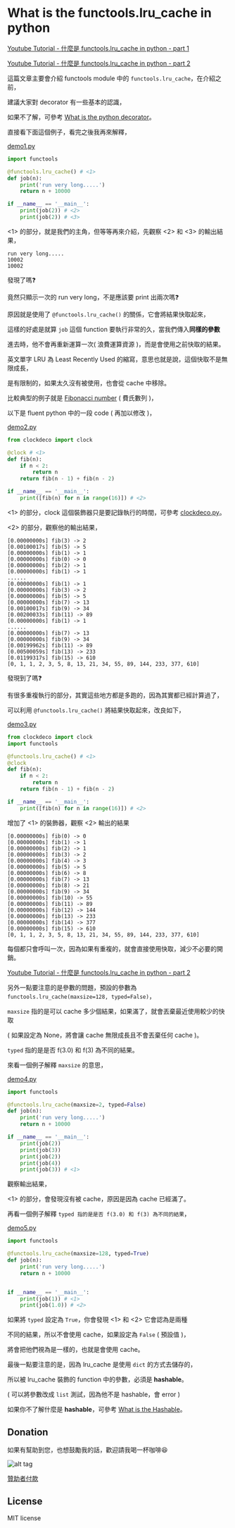 # What is the functools.lru_cache in python

[Youtube Tutorial - 什麼是 functools.lru_cache in python - part 1](https://youtu.be/fTBRoiy8w8Y)

[Youtube Tutorial - 什麼是 functools.lru_cache in python - part 2](https://youtu.be/ThNBPIs0Lc4)

這篇文章主要會介紹 functools module 中的 `functools.lru_cache`，在介紹之前，

建議大家對 decorator 有一些基本的認識，

如果不了解，可參考 [What is the python decorator](https://github.com/twtrubiks/python-notes/tree/master/what_is_the_python_decorator)。

直接看下面這個例子，看完之後我再來解釋，

[demo1.py](https://github.com/twtrubiks/python-notes/blob/master/what_is_the_functools.lru_cache/demo1.py)

```python
import functools

@functools.lru_cache() # <1>
def job(n):
    print('run very long.....')
    return n + 10000

if __name__ == '__main__':
    print(job(2)) # <2>
    print(job(2)) # <3>
```

<1> 的部分，就是我們的主角，但等等再來介紹，先觀察 <2> 和 <3> 的輸出結果，

```text
run very long.....
10002
10002
```

發現了嗎:question:

竟然只顯示一次的 run very long，不是應該要 print 出兩次嗎:question:

原因就是使用了 `@functools.lru_cache()` 的關係，它會將結果快取起來，

這樣的好處是就算 `job` 這個 function 要執行非常的久，當我們傳入**同樣的參數**

進去時，他不會再重新運算一次( 浪費運算資源 )，而是會使用之前快取的結果。

英文單字 LRU 為 Least Recently Used 的縮寫，意思也就是說，這個快取不是無限成長，

是有限制的，如果太久沒有被使用，也會從 cache 中移除。

比較典型的例子就是 [Fibonacci number](https://en.wikipedia.org/wiki/Fibonacci_number) ( 費氏數列 )，

以下是 fluent python 中的一段 code ( 再加以修改 )，

[demo2.py](demo2.py)

```python
from clockdeco import clock

@clock # <1>
def fib(n):
    if n < 2:
        return n
    return fib(n - 1) + fib(n - 2)

if __name__ == '__main__':
    print([fib(n) for n in range(16)]) # <2>
```

<1> 的部分，clock 這個裝飾器只是要記錄執行的時間，可參考 [clockdeco.py](https://github.com/twtrubiks/python-notes/blob/master/what_is_the_functools.lru_cache/clockdeco.py)。

<2> 的部分，觀察他的輸出結果，

```text
[0.00000000s] fib(3) -> 2
[0.00100017s] fib(5) -> 5
[0.00000000s] fib(1) -> 1
[0.00000000s] fib(0) -> 0
[0.00000000s] fib(2) -> 1
[0.00000000s] fib(1) -> 1
......
[0.00000000s] fib(1) -> 1
[0.00000000s] fib(3) -> 2
[0.00000000s] fib(5) -> 5
[0.00000000s] fib(7) -> 13
[0.00100017s] fib(9) -> 34
[0.00200033s] fib(11) -> 89
[0.00000000s] fib(1) -> 1
......
[0.00000000s] fib(7) -> 13
[0.00000000s] fib(9) -> 34
[0.00199962s] fib(11) -> 89
[0.00500059s] fib(13) -> 233
[0.01199317s] fib(15) -> 610
[0, 1, 1, 2, 3, 5, 8, 13, 21, 34, 55, 89, 144, 233, 377, 610]
```

發現到了嗎:question:

有很多重複執行的部分，其實這些地方都是多跑的，因為其實都已經計算過了，

可以利用 `@functools.lru_cache()` 將結果快取起來，改良如下，

[demo3.py](demo3.py)

```python
from clockdeco import clock
import functools

@functools.lru_cache() # <1>
@clock
def fib(n):
    if n < 2:
        return n
    return fib(n - 1) + fib(n - 2)

if __name__ == '__main__':
    print([fib(n) for n in range(16)]) # <2>
```

增加了 <1> 的裝飾器，觀察 <2> 輸出的結果

```text
[0.00000000s] fib(0) -> 0
[0.00000000s] fib(1) -> 1
[0.00000000s] fib(2) -> 1
[0.00000000s] fib(3) -> 2
[0.00000000s] fib(4) -> 3
[0.00000000s] fib(5) -> 5
[0.00000000s] fib(6) -> 8
[0.00000000s] fib(7) -> 13
[0.00000000s] fib(8) -> 21
[0.00000000s] fib(9) -> 34
[0.00000000s] fib(10) -> 55
[0.00000000s] fib(11) -> 89
[0.00000000s] fib(12) -> 144
[0.00000000s] fib(13) -> 233
[0.00000000s] fib(14) -> 377
[0.00000000s] fib(15) -> 610
[0, 1, 1, 2, 3, 5, 8, 13, 21, 34, 55, 89, 144, 233, 377, 610]
```

每個都只會呼叫一次，因為如果有重複的，就會直接使用快取，減少不必要的開銷。

[Youtube Tutorial - 什麼是 functools.lru_cache in python - part 2](https://youtu.be/ThNBPIs0Lc4)

另外一點要注意的是參數的問題，預設的參數為 `functools.lru_cache(maxsize=128, typed=False)`，

`maxsize` 指的是可以 cache 多少個結果，如果滿了，就會丟棄最近使用較少的快取

( 如果設定為 None，將會讓 cache 無限成長且不會丟棄任何 cache )。

`typed` 指的是是否 f(3.0) 和 f(3) 為不同的結果。

來看一個例子解釋 `maxsize` 的意思，

[demo4.py](demo4.py)

```python
import functools

@functools.lru_cache(maxsize=2, typed=False)
def job(n):
    print('run very long.....')
    return n + 10000

if __name__ == '__main__':
    print(job(2))
    print(job(3))
    print(job(2))
    print(job(4))
    print(job(3)) # <1>
```

觀察輸出結果，

<1> 的部分，會發現沒有被 cache，原因是因為 cache 已經滿了。

再看一個例子解釋 `typed 指的是是否 f(3.0) 和 f(3) 為不同的結果`，

[demo5.py](demo5.py)

```python
import functools

@functools.lru_cache(maxsize=128, typed=True)
def job(n):
    print('run very long.....')
    return n + 10000


if __name__ == '__main__':
    print(job(1)) # <1>
    print(job(1.0)) # <2>
```

如果將 `typed` 設定為 `True`，你會發現 <1> 和 <2> 它會認為是兩種

不同的結果，所以不會使用 cache，如果設定為 `False` ( 預設值 )，

將會把他們視為是一樣的，也就是會使用 cache。

最後一點要注意的是，因為 lru_cache 是使用 `dict` 的方式去儲存的，

所以被 lru_cache 裝飾的 function 中的參數，必須是 **hashable**。

( 可以將參數改成 `list` 測試，因為他不是 hashable，會 error )

如果你不了解什麼是 **hashable**，可參考 [What is the Hashable](https://github.com/twtrubiks/fluent-python-notes/tree/master/what_is_the_hashable)。

## Donation

如果有幫助到您，也想鼓勵我的話，歡迎請我喝一杯咖啡:laughing:

![alt tag](https://i.imgur.com/LRct9xa.png)

[贊助者付款](https://payment.opay.tw/Broadcaster/Donate/9E47FDEF85ABE383A0F5FC6A218606F8)

## License

MIT license
